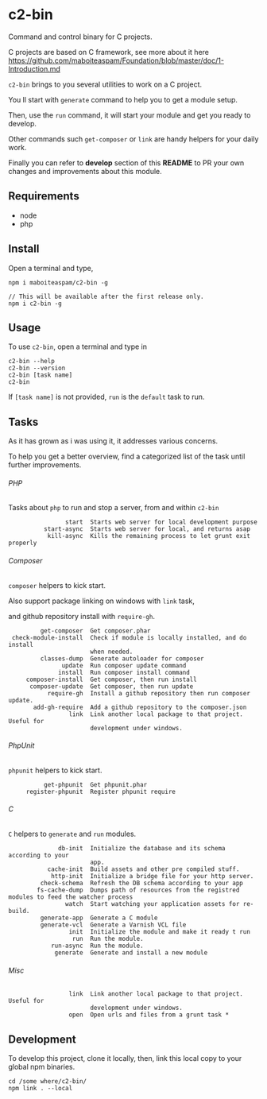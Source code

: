 # c2-bin

Command and control binary for C projects.

C projects are based on C framework, see more about it here https://github.com/maboiteaspam/Foundation/blob/master/doc/1-Introduction.md

`c2-bin` brings to you several utilities to work on a C project.

You ll start with `generate` command to help you to get a module setup.

Then, use the `run` command, it will start your module and get you ready to develop.

Other commands such `get-composer` or `link` are handy helpers for your daily work.

Finally you can refer to __develop__ section of this __README__ to PR your own changes and improvements about this module.

## Requirements

- node
- php

## Install

Open a terminal and type,
```
npm i maboiteaspam/c2-bin -g

// This will be available after the first release only.
npm i c2-bin -g
```

## Usage

To use `c2-bin`, open a terminal and type in

```
c2-bin --help
c2-bin --version
c2-bin [task name]
c2-bin
```

If `[task name]` is not provided,
`run` is the `default` task to run.

## Tasks

As it has grown as i was using it, it addresses various concerns.

To help you get a better overview, find a categorized list of the task until further improvements.

###### PHP

Tasks about `php` to run and stop a server, from and within `c2-bin`

```
                start  Starts web server for local development purpose
          start-async  Starts web server for local, and returns asap
           kill-async  Kills the remaining process to let grunt exit properly
```

###### Composer

`composer` helpers to kick start.

Also support package linking on windows with `link` task,

and github repository install with `require-gh`.



```
         get-composer  Get composer.phar
 check-module-install  Check if module is locally installed, and do install
                       when needed.
         classes-dump  Generate autoloader for composer
               update  Run composer update command
              install  Run composer install command
     composer-install  Get composer, then run install
      composer-update  Get composer, then run update
           require-gh  Install a github repository then run composer update.
       add-gh-require  Add a github repository to the composer.json
                 link  Link another local package to that project. Useful for
                       development under windows.
```



###### PhpUnit

`phpunit` helpers to kick start.

```
          get-phpunit  Get phpunit.phar
     register-phpunit  Register phpunit require
```

###### C

`C` helpers to `generate` and `run` modules.

```
              db-init  Initialize the database and its schema according to your
                       app.
           cache-init  Build assets and other pre compiled stuff.
            http-init  Initialize a bridge file for your http server.
         check-schema  Refresh the DB schema according to your app
        fs-cache-dump  Dumps path of resources from the registred modules to feed the watcher process
                watch  Start watching your application assets for re-build.
         generate-app  Generate a C module
         generate-vcl  Generate a Varnish VCL file
                 init  Initialize the module and make it ready t run
                  run  Run the module.
            run-async  Run the module.
             generate  Generate and install a new module
```

###### Misc

```
                 link  Link another local package to that project. Useful for
                       development under windows.
                 open  Open urls and files from a grunt task *
```

## Development

To develop this project,
clone it locally, then,
link this local copy to your global npm binaries.

```
cd /some where/c2-bin/
npm link . --local
```
